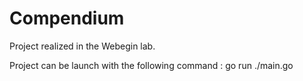 # Compendium
Project realized in the Webegin lab.

Project can be launch with the following command : go run ./main.go